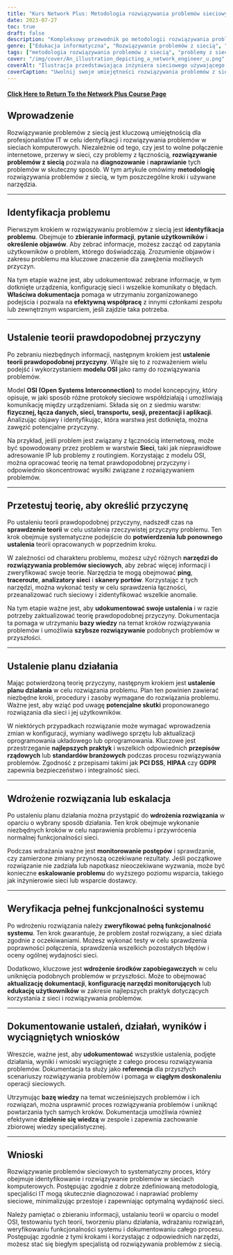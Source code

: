```yaml
---
title: "Kurs Network Plus: Metodologia rozwiązywania problemów sieciowych"
date: 2023-07-27
toc: true
draft: false
description: "Kompleksowy przewodnik po metodologii rozwiązywania problemów sieciowych, w tym kroki, narzędzia i najlepsze praktyki w zakresie wydajnego i skutecznego rozwiązywania problemów sieciowych."
genre: ["Edukacja informatyczna", "Rozwiązywanie problemów z siecią", "Certyfikacja sieci", "Szkolenie IT", "Sieci komputerowe", "Umiejętności informatyczne", "Wiedza techniczna", "Specjaliści IT", "Koncepcje sieciowe", "Wsparcie sieciowe"]
tags: ["metodologia rozwiązywania problemów z siecią", "problemy z siecią", "Specjaliści IT", "Model OSI", "narzędzia sieciowe", "kroki rozwiązywania problemów", "wydajność sieci", "Umiejętności informatyczne", "rozwiązywanie problemów", "diagnostyka sieci", "dokumentowanie rozwiązywania problemów", "konfiguracja sieci", "współpraca użytkowników", "regulacje rządowe", "standardy branżowe", "PCI DSS", "HIPAA", "RODO", "dokumentacja sieciowa", "ciągłe doskonalenie", "sieciowa baza wiedzy", "funkcjonalność systemu", "środki zapobiegawcze", "optymalizacja wydajności sieci", "narzędzia do rozwiązywania problemów z siecią", "łączność sieciowa", "Szkolenie IT", "proces rozwiązywania problemów z siecią", "techniki rozwiązywania problemów z siecią", "najlepsze praktyki wsparcia sieciowego", "przewodnik rozwiązywania problemów z siecią"]
cover: "/img/cover/An_illustration_depicting_a_network_engineer_u.png"
coverAlt: "Ilustracja przedstawiająca inżyniera sieciowego używającego szkła powiększającego do analizy połączeń sieciowych i rozwiązywania problemów."
coverCaption: "Uwolnij swoje umiejętności rozwiązywania problemów z siecią"
---
```


#### [Click Here to Return To the Network Plus Course Page](/network-plus-start)

## Wprowadzenie

Rozwiązywanie problemów z siecią jest kluczową umiejętnością dla profesjonalistów IT w celu identyfikacji i rozwiązywania problemów w sieciach komputerowych. Niezależnie od tego, czy jest to wolne połączenie internetowe, przerwy w sieci, czy problemy z łącznością, **rozwiązywanie problemów z siecią** pozwala na **diagnozowanie** i **naprawianie** tych problemów w skuteczny sposób. W tym artykule omówimy **metodologię** rozwiązywania problemów z siecią, w tym poszczególne kroki i używane narzędzia.

______

## Identyfikacja problemu

Pierwszym krokiem w rozwiązywaniu problemów z siecią jest **identyfikacja problemu**. Obejmuje to **zbieranie informacji**, **pytanie użytkowników** i **określenie objawów**. Aby zebrać informacje, możesz zacząć od zapytania użytkowników o problem, którego doświadczają. Zrozumienie objawów i zakresu problemu ma kluczowe znaczenie dla zawężenia możliwych przyczyn.

Na tym etapie ważne jest, aby udokumentować zebrane informacje, w tym dotknięte urządzenia, konfigurację sieci i wszelkie komunikaty o błędach. **Właściwa dokumentacja** pomaga w utrzymaniu zorganizowanego podejścia i pozwala na **efektywną współpracę** z innymi członkami zespołu lub zewnętrznym wsparciem, jeśli zajdzie taka potrzeba.

______

## Ustalenie teorii prawdopodobnej przyczyny

Po zebraniu niezbędnych informacji, następnym krokiem jest **ustalenie teorii prawdopodobnej przyczyny**. Wiąże się to z rozważeniem wielu podejść i wykorzystaniem **modelu OSI** jako ramy do rozwiązywania problemów.

Model **OSI (Open Systems Interconnection)** to model koncepcyjny, który opisuje, w jaki sposób różne protokoły sieciowe współdziałają i umożliwiają komunikację między urządzeniami. Składa się on z siedmiu warstw: **fizycznej, łącza danych, sieci, transportu, sesji, prezentacji i aplikacji**. Analizując objawy i identyfikując, która warstwa jest dotknięta, można zawęzić potencjalne przyczyny.

Na przykład, jeśli problem jest związany z łącznością internetową, może być spowodowany przez problem w warstwie **Sieci**, taki jak nieprawidłowe adresowanie IP lub problemy z routingiem. Korzystając z modelu OSI, można opracować teorię na temat prawdopodobnej przyczyny i odpowiednio skoncentrować wysiłki związane z rozwiązywaniem problemów.

______

## Przetestuj teorię, aby określić przyczynę

Po ustaleniu teorii prawdopodobnej przyczyny, nadszedł czas na **sprawdzenie teorii** w celu ustalenia rzeczywistej przyczyny problemu. Ten krok obejmuje systematyczne podejście do **potwierdzenia lub ponownego ustalenia** teorii opracowanych w poprzednim kroku.

W zależności od charakteru problemu, możesz użyć różnych **narzędzi do rozwiązywania problemów sieciowych**, aby zebrać więcej informacji i zweryfikować swoje teorie. Narzędzia te mogą obejmować **ping**, **traceroute**, **analizatory sieci** i **skanery portów**. Korzystając z tych narzędzi, można wykonać testy w celu sprawdzenia łączności, przeanalizować ruch sieciowy i zidentyfikować wszelkie anomalie.

Na tym etapie ważne jest, aby **udokumentować swoje ustalenia** i w razie potrzeby zaktualizować teorię prawdopodobnej przyczyny. Dokumentacja ta pomaga w utrzymaniu **bazy wiedzy** na temat kroków rozwiązywania problemów i umożliwia **szybsze rozwiązywanie** podobnych problemów w przyszłości.

______

## Ustalenie planu działania

Mając potwierdzoną teorię przyczyny, następnym krokiem jest **ustalenie planu działania** w celu rozwiązania problemu. Plan ten powinien zawierać niezbędne kroki, procedury i zasoby wymagane do rozwiązania problemu. Ważne jest, aby wziąć pod uwagę **potencjalne skutki** proponowanego rozwiązania dla sieci i jej użytkowników.

W niektórych przypadkach rozwiązanie może wymagać wprowadzenia zmian w konfiguracji, wymiany wadliwego sprzętu lub aktualizacji oprogramowania układowego lub oprogramowania. Kluczowe jest przestrzeganie **najlepszych praktyk** i wszelkich odpowiednich **przepisów rządowych** lub **standardów branżowych** podczas procesu rozwiązywania problemów. Zgodność z przepisami takimi jak **PCI DSS**, **HIPAA** czy **GDPR** zapewnia bezpieczeństwo i integralność sieci.

______

## Wdrożenie rozwiązania lub eskalacja

Po ustaleniu planu działania można przystąpić do **wdrożenia rozwiązania** w oparciu o wybrany sposób działania. Ten krok obejmuje wykonanie niezbędnych kroków w celu naprawienia problemu i przywrócenia normalnej funkcjonalności sieci.

Podczas wdrażania ważne jest **monitorowanie postępów** i sprawdzanie, czy zamierzone zmiany przynoszą oczekiwane rezultaty. Jeśli początkowe rozwiązanie nie zadziała lub napotkasz nieoczekiwane wyzwania, może być konieczne **eskalowanie problemu** do wyższego poziomu wsparcia, takiego jak inżynierowie sieci lub wsparcie dostawcy.

______

## Weryfikacja pełnej funkcjonalności systemu

Po wdrożeniu rozwiązania należy **zweryfikować pełną funkcjonalność systemu**. Ten krok gwarantuje, że problem został rozwiązany, a sieć działa zgodnie z oczekiwaniami. Możesz wykonać testy w celu sprawdzenia poprawności połączenia, sprawdzenia wszelkich pozostałych błędów i oceny ogólnej wydajności sieci.

Dodatkowo, kluczowe jest **wdrożenie środków zapobiegawczych** w celu uniknięcia podobnych problemów w przyszłości. Może to obejmować **aktualizację dokumentacji**, **konfigurację narzędzi monitorujących** lub **edukację użytkowników** w zakresie najlepszych praktyk dotyczących korzystania z sieci i rozwiązywania problemów.

______

## Dokumentowanie ustaleń, działań, wyników i wyciągniętych wniosków

Wreszcie, ważne jest, aby **udokumentować** wszystkie ustalenia, podjęte działania, wyniki i wnioski wyciągnięte z całego procesu rozwiązywania problemów. Dokumentacja ta służy jako **referencja** dla przyszłych scenariuszy rozwiązywania problemów i pomaga w **ciągłym doskonaleniu** operacji sieciowych.

Utrzymując **bazę wiedzy** na temat wcześniejszych problemów i ich rozwiązań, można usprawnić proces rozwiązywania problemów i uniknąć powtarzania tych samych kroków. Dokumentacja umożliwia również efektywne **dzielenie się wiedzą** w zespole i zapewnia zachowanie zbiorowej wiedzy specjalistycznej.

______

## Wnioski

Rozwiązywanie problemów sieciowych to systematyczny proces, który obejmuje identyfikowanie i rozwiązywanie problemów w sieciach komputerowych. Postępując zgodnie z dobrze zdefiniowaną metodologią, specjaliści IT mogą skutecznie diagnozować i naprawiać problemy sieciowe, minimalizując przestoje i zapewniając optymalną wydajność sieci.

Należy pamiętać o zbieraniu informacji, ustalaniu teorii w oparciu o model OSI, testowaniu tych teorii, tworzeniu planu działania, wdrażaniu rozwiązań, weryfikowaniu funkcjonalności systemu i dokumentowaniu całego procesu. Postępując zgodnie z tymi krokami i korzystając z odpowiednich narzędzi, możesz stać się biegłym specjalistą od rozwiązywania problemów z siecią.
